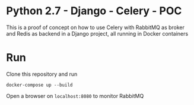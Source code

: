# Python 2.7 - Django - Celery - POC
This is a proof of concept on how to use Celery with RabbitMQ as broker and Redis as backend in a Django project, all running in Docker containers

# Run
Clone this repository and run
```
docker-compose up --build
```

Open a browser on `localhost:8080` to monitor RabbitMQ
